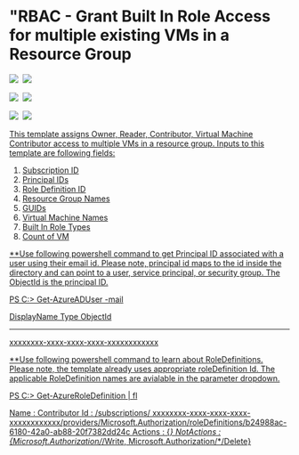 # "RBAC - Grant Built In Role Access for multiple existing VMs in a Resource Group

<IMG SRC="https://azurequickstartsservice.blob.core.windows.net/badges/201-rbac-builtinrole-multipleVMs/PublicLastTestDate.svg" />&nbsp;
<IMG SRC="https://azurequickstartsservice.blob.core.windows.net/badges/201-rbac-builtinrole-multipleVMs/PublicDeployment.svg" />&nbsp;

<IMG SRC="https://azurequickstartsservice.blob.core.windows.net/badges/201-rbac-builtinrole-multipleVMs/FairfaxLastTestDate.svg" />&nbsp;
<IMG SRC="https://azurequickstartsservice.blob.core.windows.net/badges/201-rbac-builtinrole-multipleVMs/FairfaxDeployment.svg" />&nbsp;

<IMG SRC="https://azurequickstartsservice.blob.core.windows.net/badges/201-rbac-builtinrole-multipleVMs/BestPracticeResult.svg" />&nbsp;
<IMG SRC="https://azurequickstartsservice.blob.core.windows.net/badges/201-rbac-builtinrole-multipleVMs/CredScanResult.svg" />&nbsp;

<a href="https://portal.azure.com/#create/Microsoft.Template/uri/https%3A%2F%2Fraw.githubusercontent.com%2FAzure%2Fazure-quickstart-templates%2Fmaster%2F201-rbac-builtinrole-multipleVMs%2Fazuredeploy.json" target="_blank">


<a href="http://armviz.io/#/?load=https%3A%2F%2Fraw.githubusercontent.com%2FAzure%2Fazure-quickstart-templates%2Fmaster%2F201-rbac-builtinrole-multipleVMs%2Fazuredeploy.json" target="_blank">


This template assigns Owner, Reader, Contributor, Virtual Machine Contributor
access to multiple VMs in a resource group. Inputs to this template are
following fields:

1. Subscription ID
2. Principal IDs
3. Role Definition ID
4. Resource Group Names
5. GUIDs
6. Virtual Machine Names
7. Built In Role Types
8. Count of VM

\*\*Use following powershell command to get Principal ID associated with a user
using their email id. Please note, principal id maps to the id inside the
directory and can point to a user, service principal, or security group. The
ObjectId is the principal ID.

PS C:\> Get-AzureADUser -mail <email id>

DisplayName Type ObjectId

---

<NAME> xxxxxxxx-xxxx-xxxx-xxxx-xxxxxxxxxxxx

\*\*Use following powershell command to learn about RoleDefinitions. Please
note, the template already uses appropriate roleDefinition Id. The applicable
RoleDefinition names are avialable in the parameter dropdown.

PS C:\> Get-AzureRoleDefinition | fl

Name : Contributor Id : /subscriptions/
xxxxxxxx-xxxx-xxxx-xxxx-xxxxxxxxxxxx/providers/Microsoft.Authorization/roleDefinitions/b24988ac-6180-42a0-ab88-20f7382dd24c
Actions : {_} NotActions : {Microsoft.Authorization/_/Write,
Microsoft.Authorization/\*/Delete}
